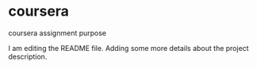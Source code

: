 # coursera
coursera assignment purpose

I am editing the README file. Adding some more details about the project description.
